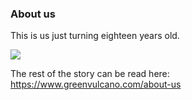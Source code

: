 ### About us

This is us just turning eighteen years old.

<div>
   <img src="{{site.baseurl}}{{site.images}}/about-us/images/18-years-anniversary.png" />
</div>

The rest of the story can be read here: https://www.greenvulcano.com/about-us
